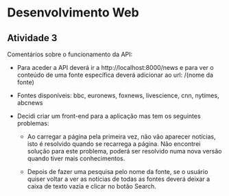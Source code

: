 # Desenvolvimento Web

## Atividade 3

Comentários sobre o funcionamento da API:

- Para aceder a API deverá ir a http://localhost:8000/news e para ver o conteúdo de uma fonte específica deverá adicionar ao url: /(nome da fonte)

- Fontes disponíveis: bbc, euronews, foxnews, livescience, cnn, nytimes, abcnews

- Decidi criar um front-end para a aplicação mas tem os seguintes problemas:

  - Ao carregar a página pela primeira vez, não vão aparecer notícias, isto é resolvido quando se recarrega a página.
  Não encontrei solução para este problema, poderá ser resolvido numa nova versão quando tiver mais conhecimentos.

  - Depois de fazer uma pesquisa pelo nome da fonte, se o usuário quiser voltar a ver as notícias de todas as fontes deverá 
  deixar a caixa de texto vazia e clicar no botão Search.
